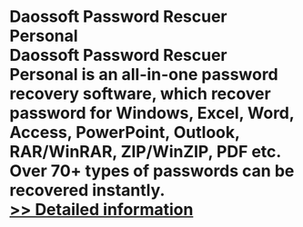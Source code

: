 # Daossoft Password Rescuer Personal<br />Daossoft Password Rescuer Personal is an all-in-one password recovery software, which recover password for Windows, Excel, Word, Access, PowerPoint, Outlook, RAR/WinRAR, ZIP/WinZIP, PDF etc. Over 70+ types of passwords can be recovered instantly.<br />[>> Detailed information](https://secure.shareit.com/shareit/product.html?productid=300873346&affiliateid=200057808)
